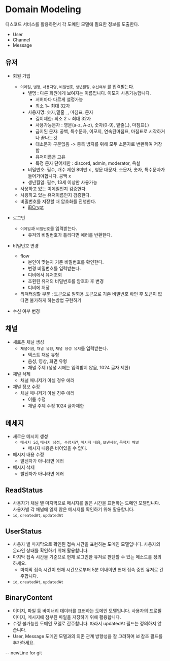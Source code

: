 # Domain Modeling
디스코드 서비스를 활용하면서 각 도메인 모델에 필요한 정보를 도출한다.


- User
- Channel
- Message

## 유저

- 회원 가입
  - `이메일`, `별명`, `사용자명`, `비밀번호`, `생년월일`, `수신여부` 를 입력받는다.
    - 별명 : 다른 회원에게 보여지는 이름입니다. 이모지 사용가능합니다.
      - 서버마다 다르게 설정가능
      - 최소 1~ 최대 32자
    - 사용자명: 숫자,밑줄 _, 마침표, 문자
      - 길이제한: 최소 2 ~ 최대 32자
      - 사용가능문자 : 영문(a-z, A-z), 숫자(0-9), 밑줄(_), 마침표(.)
      - 금지된 문자: 공백, 특수문자, 이모지, 연속된마침표, 마침표로 시작하거나 끝나는것
      - 대소문자 구분없음 -> 중복 방지를 위해 모두 소문자로 변환하여 저장함
      - 유저이름은 고유
      - 특정 문자 단어제한 : discord, admin, moderator, 욕설
    - 비밀번호: 필수, 개수 제한 8미만 x , 영문 대문자, 소문자, 숫자, 특수문자가 들어가야합니다. 공백 x
    - 생년월일: 필수, 13세 이상만 사용가능
  - 사용하고 있는 이메일인지 검증한다.
  - 사용하고 있는 유저이름인지 검증한다.
  - 비밀번호를 저장할 때 암호화를 진행한다.
    - [jBCrypt](https://www.mindrot.org/projects/jBCrypt/)

- 로그인
  - `이메일`과 `비밀번호`를 입력받는다.
    - 유저의 비밀번호가 틀리다면 에러를 반환한다.

- 비밀번호 변경
  - flow
    - 본인이 맞는지 기존 비밀번호를 확인한다.
    - 변경 비밀번호를 입력받는다.
    - 디비에서 유저조회
    - 조횐된 유저의 비밀번호를 암호화 후 변경
    - 디비에 저장
  - 리팩터링할 부분 : 토큰으로 일회용 토큰으로 기존 비밀번호 확인 후 토큰이 없다면 불가하게 하는방법 구현하기
- 수신 여부 변경

## 채널
- 새로운 채널 생성
  - `채널이름`, `채널 유형`, `채널 생성 유저`를 입력받는다.
    - 텍스트 채널 유형
    - 음성, 영상, 화면 유형
    - 채널 주제 (생성 시에는 입력받지 않음, 1024 글자 제한)
- 채널 삭제
  - 채널 매니저가 아닐 경우 에러
- 채널 정보 수정
  - 채널 매니저가 아닐 경우 에러
    - 이름 수정
    - 채널 주제 수정 1024 글자제한

## 메세지

- 새로운 메시지 생성
  - `메시지 id`, `메시지 생성, 수정시간`, `메시지 내용`, `보낸사람`, `목적지 채널`
    - 메시지 내용은 비어있을 수 없다.
- 메시지 내용 수정
  - 발신자가 아니라면 에러
- 메시지 삭제
  - 발진자가 아니라면 에러


## ReadStatus
  - 사용자가 채널 별 마지막으로 메시지를 읽은 시간을 표현하는 도메인 모델입니다. 사용자별 각 채널에 읽지 않은 메시지를 확인하기 위해 활용합니다.
  - `id`, `createdAt`, `updatedAt`

## UserStatus
- 사용자 별 마지막으로 확인된 접속 시간을 표현하는 도메인 모델입니다. 사용자의 온라인 상태를 확인하기 위해 활용합니다.
- 마지막 접속 시간을 기준으로 현재 로그인한 유저로 판단할 수 있는 메소드를 정의하세요.
  - 마지막 접속 시간이 현재 시간으로부터 5분 이내이면 현재 접속 중인 유저로 간주합니다.
- `id`, `createdAt`, `updatedAt`

## BinaryContent
- 이미지, 파일 등 바이너리 데이터를 표현하는 도메인 모델입니다. 사용자의 프로필 이미지, 메시지에 첨부된 파일을 저장하기 위해 활용합니다.
-  수정 불가능한 도메인 모델로 간주합니다. 따라서 updatedAt 필드는 정의하지 않습니다.
-  User, Message 도메인 모델과의 의존 관계 방향성을 잘 고려하여 id 참조 필드를 추가하세요.

-- newLine for git
